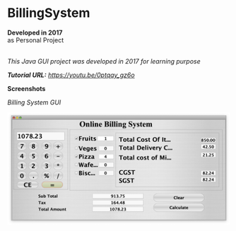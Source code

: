# BillingSystem

**Developed in 2017** <br />
as Personal Project <br /><br />

*This Java GUI project was developed in 2017 for learning purpose*<br />

_**Tutorial URL:** https://youtu.be/0ptqqy_gz6o_

**Screenshots**

_Billing System GUI_<br />

![Homepage](https://github.com/sahilachhava/BillingSystem/blob/main/screenshots/main.png)<br />
